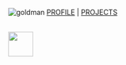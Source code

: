 ![goldman](https://res.cloudinary.com/ukony/image/upload/v1649334466/georgegoldman/IMG_20210525_135031_nncteq.jpg)
[PROFILE](https://georgegoldman.github.io/profile) | [PROJECTS](https://georgegoldman.github.io/projects)

<br>
<img src="https://raw.githubusercontent.com/FortAwesome/Font-Awesome/28e297f07af26f148c15e6cbbd12cea3027371d3/svgs/brands/github.svg" width="50" height="50">
